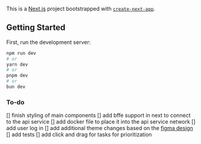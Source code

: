 This is a [Next.js](https://nextjs.org) project bootstrapped with [`create-next-app`](https://nextjs.org/docs/app/api-reference/cli/create-next-app).

## Getting Started

First, run the development server:

```bash
npm run dev
# or
yarn dev
# or
pnpm dev
# or
bun dev
```

### To-do

[] finish styling of main components
[] add bffe support in next to connect to the api service
[] add docker file to place it into the api service network
[] add user log in
[] add additional theme changes based on the [figma design](https://www.figma.com/design/zHgJzVHfhuN720CjjSGRXQ/Todo-App-Test-Task?node-id=0-1&p=f&t=WYcpBC4qZtWS1UMs-0)
[] add tests
[] add click and drag for tasks for prioritization
